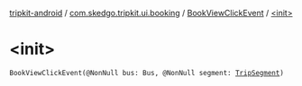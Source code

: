 [tripkit-android](../../index.md) / [com.skedgo.tripkit.ui.booking](../index.md) / [BookViewClickEvent](index.md) / [&lt;init&gt;](./-init-.md)

# &lt;init&gt;

`BookViewClickEvent(@NonNull bus: Bus, @NonNull segment: `[`TripSegment`](../../com.skedgo.tripkit.routing/-trip-segment/index.md)`)`